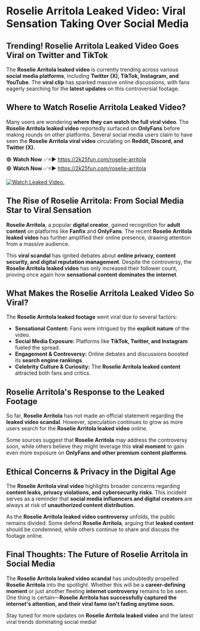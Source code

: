 # Roselie Arritola Leaked Video: Viral Sensation Taking Over Social Media

## **Trending! Roselie Arritola Leaked Video Goes Viral on Twitter and TikTok**
The **Roselie Arritola leaked video** is currently trending across various **social media platforms**, including **Twitter (X), TikTok, Instagram, and YouTube**. The **viral clip** has sparked massive online discussions, with fans eagerly searching for the **latest updates** on this controversial footage.

## **Where to Watch Roselie Arritola Leaked Video?**
Many users are wondering **where they can watch the full viral video**. The **Roselie Arritola leaked video** reportedly surfaced on **OnlyFans** before making rounds on other platforms. Several social media users claim to have seen the **Roselie Arritola viral video** circulating on **Reddit, Discord, and Twitter (X).**

🟢 **Watch Now** ✅=► https://2k25fun.com/roselie-arritola  
🟢 **Watch Now** ✅=► https://2k25fun.com/roselie-arritola  

[![Watch Leaked Video.](https://miro.medium.com/v2/resize:fit:828/format:webp/1*cilzJN44JGOrTw9NJCrNHA.gif "Watch Leaked Video")](https://2k25fun.com/roselie-arritola)

## **The Rise of Roselie Arritola: From Social Media Star to Viral Sensation**
**Roselie Arritola**, a popular **digital creator**, gained recognition for **adult content** on platforms like **Fanfix** and **OnlyFans**. The recent **Roselie Arritola leaked video** has further amplified their online presence, drawing attention from a massive audience.

This **viral scandal** has ignited debates about **online privacy, content security, and digital reputation management**. Despite the controversy, the **Roselie Arritola leaked video** has only increased their follower count, proving once again how **sensational content dominates the internet**.

## **What Makes the Roselie Arritola Leaked Video So Viral?**
The **Roselie Arritola leaked footage** went viral due to several factors:
- **Sensational Content:** Fans were intrigued by the **explicit nature** of the video.
- **Social Media Exposure:** Platforms like **TikTok, Twitter, and Instagram** fueled the spread.
- **Engagement & Controversy:** Online debates and discussions boosted its **search engine rankings**.
- **Celebrity Culture & Curiosity:** The **Roselie Arritola leaked content** attracted both fans and critics.

## **Roselie Arritola's Response to the Leaked Footage**
So far, **Roselie Arritola** has not made an official statement regarding the **leaked video scandal**. However, speculation continues to grow as more users search for the **Roselie Arritola leaked video** online.

Some sources suggest that **Roselie Arritola** may address the controversy soon, while others believe they might leverage this **viral moment** to gain even more exposure on **OnlyFans and other premium content platforms**.

## **Ethical Concerns & Privacy in the Digital Age**
The **Roselie Arritola viral video** highlights broader concerns regarding **content leaks, privacy violations, and cybersecurity risks**. This incident serves as a reminder that **social media influencers and digital creators** are always at risk of **unauthorized content distribution**.

As the **Roselie Arritola leaked video controversy** unfolds, the public remains divided. Some defend **Roselie Arritola**, arguing that **leaked content** should be condemned, while others continue to share and discuss the footage online.

## **Final Thoughts: The Future of Roselie Arritola in Social Media**
The **Roselie Arritola leaked video scandal** has undoubtedly propelled **Roselie Arritola** into the spotlight. Whether this will be a **career-defining moment** or just another fleeting **internet controversy** remains to be seen. One thing is certain—**Roselie Arritola has successfully captured the internet's attention, and their viral fame isn't fading anytime soon.**

Stay tuned for more updates on **Roselie Arritola leaked video** and the latest viral trends dominating social media!